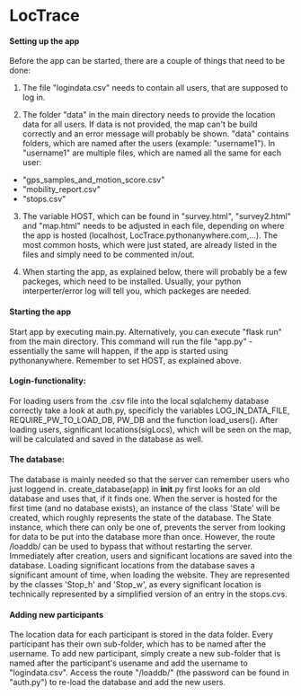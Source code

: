 # LocTrace


#### Setting up the app

Before the app can be started, there are a couple of things that need to be done:

1) The file "logindata.csv" needs to contain all users, that are supposed to log in.

2) The folder "data" in the main directory needs to provide the location data for all users. If data is not provided, the map can't be build correctly and an error message will probably be shown. "data" contains folders, which are named after the users (example: "username1"). In "username1" are multiple files, which are named all the same for each user:
- "gps_samples_and_motion_score.csv"
- "mobility_report.csv"
- "stops.csv"

3) The variable HOST, which can be found in "survey.html", "survey2.html" and "map.html" needs to be adjusted in each file, depending on where the app is hosted (localhost, LocTrace.pythonanywhere.com,...). The most common hosts, which were just stated, are already listed in the files and simply need to be commented in/out.

4) When starting the app, as explained below, there will probably be a few packeges, which need to be installed. Usually, your python interperter/error log will tell you, which packeges are needed.


#### Starting the app

Start app by executing main.py. Alternatively, you can execute "flask run" from the main directory. This command will run the file "app.py" - essentially the same will happen, if the app is started using pythonanywhere. Remember to set HOST, as explained above.


#### Login-functionality:
For loading users from the .csv file into the local sqlalchemy database correctly take a look at auth.py, specificly the variables LOG_IN_DATA_FILE, REQUIRE_PW_TO_LOAD_DB, PW_DB and the function load_users(). After loading users, significant locations(sigLocs), which will be seen on the map, will be calculated and saved in the database as well.


#### The database:
The database is mainly needed so that the server can remember users who just loggend in. create_database(app) in __init__.py first looks for an old database and uses that, if it finds one. When the server is hosted for the first time (and no database exists), an instance of the class 'State' will be created, which roughly represents the state of the database. The State instance, which there can only be one of, prevents the server from looking for data to be put into the database more than once. However, the route /loaddb/ can be used to bypass that without restarting the server. Immediately after creation, users and significant locations are saved into the database. Loading significant locations from the database saves a significant amount of time, when loading the website. They are represented by the classes 'Stop_h' and 'Stop_w', as every significant location is technically represented by a simplified version of an entry in the stops.cvs.


#### Adding new participants
The location data for each participant is stored in the data folder. Every participant has their own sub-folder, which has to be named after the username. To add new participant, simply create a new sub-folder that is named after the participant's usename and add the username to "logindata.csv". Access the route "/loaddb/" (the password can be found in "auth.py") to re-load the database and add the new users.